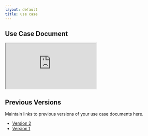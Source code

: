 ```yaml
---
layout: default
title: use case
---
```


## Use Case Document

<iframe src="https://docs.google.com/document/d/e/2PACX-1vRB3-aCEgVOi78erf7IPzPH4BzPoyxSRd3AvJWhBXZVqGey767jl9GyaAWDML7XIZyfzzxtVJzo6IUN/pub?embedded=true"></iframe>

## Previous Versions

<p class="message-highlight">Maintain links to previous versions of your use case documents here.</p>

- [Version 2](https://drive.google.com/file/d/1Fqb-aiCZYZvxr3iuzHgcqy9Gy0mqlul0/view?usp=sharing)
- [Version 1](https://drive.google.com/file/d/1Q8TYR_kM_Azz9OO0_00cMEvUuQmBTK_F/view?usp=sharing)
